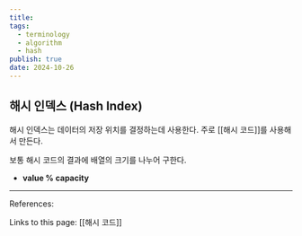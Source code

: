 ```yaml
---
title: 
tags:
  - terminology
  - algorithm
  - hash
publish: true
date: 2024-10-26
---
```

## 해시 인덱스 (Hash Index)
해시 인덱스는 데이터의 저장 위치를 결정하는데 사용한다. 주로 [[해시 코드]]를 사용해서 만든다.

보통 해시 코드의 결과에 배열의 크기를 나누어 구한다.

- **value % capacity**

---
References: 

Links to this page: [[해시 코드]]